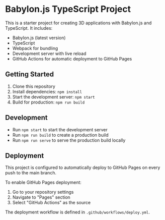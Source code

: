 # Babylon.js TypeScript Project

This is a starter project for creating 3D applications with Babylon.js and TypeScript. It includes:

- Babylon.js (latest version)
- TypeScript
- Webpack for bundling
- Development server with live reload
- GitHub Actions for automatic deployment to GitHub Pages

## Getting Started

1. Clone this repository
2. Install dependencies: `npm install`
3. Start the development server: `npm start`
4. Build for production: `npm run build`

## Development

- Run `npm start` to start the development server
- Run `npm run build` to create a production build
- Run `npm run serve` to serve the production build locally

## Deployment

This project is configured to automatically deploy to GitHub Pages on every push to the main branch.

To enable GitHub Pages deployment:

1. Go to your repository settings
2. Navigate to "Pages" section
3. Select "GitHub Actions" as the source

The deployment workflow is defined in `.github/workflows/deploy.yml`.